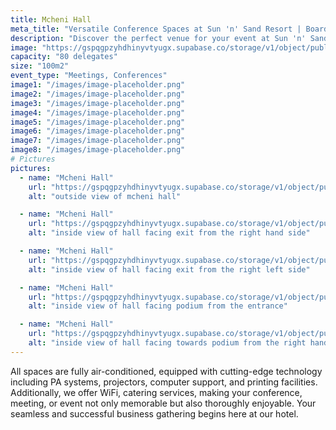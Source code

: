 ```yaml
---
title: Mcheni Hall
meta_title: "Versatile Conference Spaces at Sun 'n' Sand Resort | Boardrooms and Meeting Halls for Every Event"
description: "Discover the perfect venue for your event at Sun 'n' Sand Resort. Explore our diverse conference spaces, from intimate boardrooms to spacious meeting halls. Ideal for gatherings of 20 to 1200 attendees, our versatile venues ensure a seamless and successful event experience on the shores of Lake Malawi."
image: "https://gspqgpzyhdhinyvtyugx.supabase.co/storage/v1/object/public/images/conferenceRoomsPage/mcheniMvuuKampango/outside-view-of-mcheni-hall.jpg?t=2024-02-02T09%3A56%3A08.112Z"
capacity: "80 delegates"
size: "100m2"
event_type: "Meetings, Conferences"
image1: "/images/image-placeholder.png"
image2: "/images/image-placeholder.png"
image3: "/images/image-placeholder.png"
image4: "/images/image-placeholder.png"
image5: "/images/image-placeholder.png"
image6: "/images/image-placeholder.png"
image7: "/images/image-placeholder.png"
image8: "/images/image-placeholder.png"
# Pictures
pictures:
  - name: "Mcheni Hall"
    url: "https://gspqgpzyhdhinyvtyugx.supabase.co/storage/v1/object/public/images/conferenceRoomsPage/mcheniMvuuKampango/outside-view-of-mcheni-hall.jpg?t=2024-02-02T09%3A56%3A08.112Z"
    alt: "outside view of mcheni hall"

  - name: "Mcheni Hall"
    url: "https://gspqgpzyhdhinyvtyugx.supabase.co/storage/v1/object/public/images/conferenceRoomsPage/mcheniMvuuKampango/inside-view-of-hall-facing-exit-from-the-right-hand-side.jpg?t=2024-02-02T10%3A09%3A24.681Z"
    alt: "inside view of hall facing exit from the right hand side"

  - name: "Mcheni Hall"
    url: "https://gspqgpzyhdhinyvtyugx.supabase.co/storage/v1/object/public/images/conferenceRoomsPage/mcheniMvuuKampango/inside-view-of-hall-facing-exit-from-the-right-left-side.jpg?t=2024-02-02T10%3A10%3A26.378Z"
    alt: "inside view of hall facing exit from the right left side"

  - name: "Mcheni Hall"
    url: "https://gspqgpzyhdhinyvtyugx.supabase.co/storage/v1/object/public/images/conferenceRoomsPage/mcheniMvuuKampango/inside-view-of-hall-facing-podium-from-the-entrance.jpg?t=2024-02-02T10%3A11%3A26.678Z"
    alt: "inside view of hall facing podium from the entrance"

  - name: "Mcheni Hall"
    url: "https://gspqgpzyhdhinyvtyugx.supabase.co/storage/v1/object/public/images/conferenceRoomsPage/mcheniMvuuKampango/inside-view-of-hall-facing-towards-podium-from-the-right-hand-side.jpg?t=2024-02-02T10%3A12%3A17.338Z"
    alt: "inside view of hall facing towards podium from the right hand side"
---
```


All spaces are fully air-conditioned, equipped with cutting-edge technology including PA systems, projectors, computer support, and printing facilities. Additionally, we offer WiFi, catering services, making your conference, meeting, or event not only memorable but also thoroughly enjoyable. Your seamless and successful business gathering begins here at our hotel.
